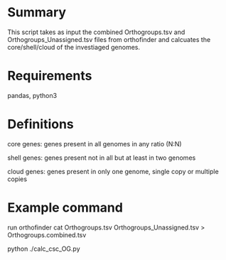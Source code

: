 # Summary
This script takes as input the combined Orthogroups.tsv and Orthogroups_Unassigned.tsv files from orthofinder and calcuates the core/shell/cloud of the investiaged genomes. 

# Requirements
pandas, python3 

# Definitions
core genes: genes present in all genomes in any ratio (N:N)

shell genes: genes present not in all but at least in two genomes

cloud genes: genes present in only one genome, single copy or multiple copies

# Example command
run orthofinder
cat Orthogroups.tsv Orthogroups_Unassigned.tsv > Orthogroups.combined.tsv

python ./calc_csc_OG.py

